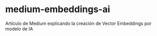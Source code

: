 # medium-embeddings-ai
Artículo de Medium explicando la creación de Vector Embeddings por modelo de IA
